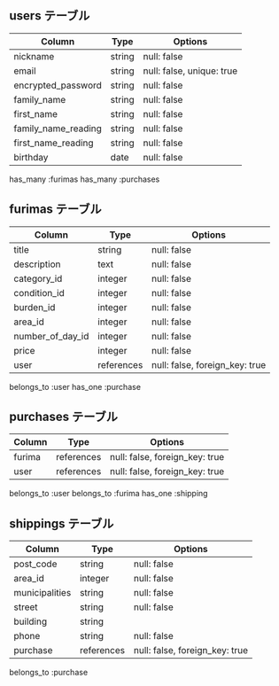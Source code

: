 ## users テーブル

| Column              | Type          | Options                        |
|---------------------|---------------|--------------------------------|
| nickname            | string        | null: false                    |
| email               | string        | null: false, unique: true      |
| encrypted_password  | string        | null: false                    |
| family_name         | string        | null: false                    |
| first_name          | string        | null: false                    |
| family_name_reading | string        | null: false                    |
| first_name_reading  | string        | null: false                    |
| birthday            | date          | null: false                    |

has_many :furimas
has_many :purchases

## furimas テーブル

| Column              | Type          | Options                        |
|---------------------|---------------|--------------------------------|
| title               | string        | null: false                    |
| description         | text          | null: false                    |
| category_id         | integer       | null: false                    |
| condition_id        | integer       | null: false                    |
| burden_id           | integer       | null: false                    |
| area_id             | integer       | null: false                    |
| number_of_day_id    | integer       | null: false                    |
| price               | integer       | null: false                    |
| user                | references    | null: false, foreign_key: true |

belongs_to :user
has_one :purchase

## purchases テーブル

| Column              | Type          | Options                        |
|---------------------|---------------|--------------------------------|
| furima              | references    | null: false, foreign_key: true |
| user                | references    | null: false, foreign_key: true |

belongs_to :user
belongs_to :furima
has_one :shipping

## shippings テーブル

| Column              | Type          | Options                        |
|---------------------|---------------|--------------------------------|
| post_code           | string        | null: false                    |
| area_id             | integer       | null: false                    |
| municipalities      | string        | null: false                    |
| street              | string        | null: false                    |
| building            | string        |                                |
| phone               | string        | null: false                    |
| purchase            | references    | null: false, foreign_key: true |

belongs_to :purchase